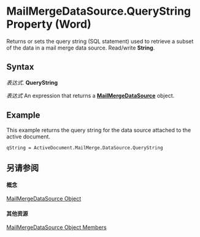
# MailMergeDataSource.QueryString Property (Word)

Returns or sets the query string (SQL statement) used to retrieve a subset of the data in a mail merge data source. Read/write  **String**.


## Syntax

 _表达式_. **QueryString**

 _表达式_ An expression that returns a **[MailMergeDataSource](f86f7d3c-d7ab-45e8-21e7-fd5a426e0391.md)** object.


## Example

This example returns the query string for the data source attached to the active document.


```
qString = ActiveDocument.MailMerge.DataSource.QueryString
```


## 另请参阅


#### 概念


[MailMergeDataSource Object](f86f7d3c-d7ab-45e8-21e7-fd5a426e0391.md)
#### 其他资源


[MailMergeDataSource Object Members](http://msdn.microsoft.com/library/a52f088c-2507-8f39-17b9-9b97c8a8ed7e%28Office.15%29.aspx)